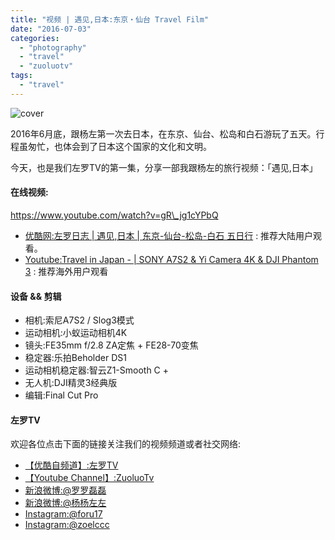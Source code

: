 ```yaml
---
title: "视频 | 遇见,日本:东京・仙台 Travel Film"
date: "2016-07-03"
categories: 
  - "photography"
  - "travel"
  - "zuoluotv"
tags: 
  - "travel"
---
```


![cover](https://static.is26.com/blog/2016/06/japan/blog-cover.jpg)

2016年6月底，跟杨左第一次去日本，在东京、仙台、松岛和白石游玩了五天。行程虽匆忙，也体会到了日本这个国家的文化和文明。

今天，也是我们左罗TV的第一集，分享一部我跟杨左的旅行视频：「遇见,日本」

#### 在线视频:

https://www.youtube.com/watch?v=gR\_jg1cYPbQ

- [优酷网:左罗日志 | 遇见,日本 | 东京-仙台-松岛-白石 五日行](http://v.youku.com/v_show/id_XMTYzMDI5OTU4OA==.html) : 推荐大陆用户观看。
- [Youtube:Travel in Japan - | SONY A7S2 & Yi Camera 4K & DJI Phantom 3](https://www.youtube.com/watch?v=gR_jg1cYPbQ) : 推荐海外用户观看

#### 设备 && 剪辑

- 相机:索尼A7S2 / Slog3模式
- 运动相机:小蚁运动相机4K
- 镜头:FE35mm f/2.8 ZA定焦 + FE28-70变焦
- 稳定器:乐拍Beholder DS1
- 运动相机稳定器:智云Z1-Smooth C +
- 无人机:DJI精灵3经典版
- 编辑:Final Cut Pro

#### 左罗TV

欢迎各位点击下面的链接关注我们的视频频道或者社交网络:

- [【优酷自频道】:左罗TV](http://i.youku.com/i/UMjQyNzQ2NTA4)
- [【Youtube Channel】:ZuoluoTv](https://www.youtube.com/channel/UCFCs9KNL6f2ZMKsoU7rjbkg)
- [新浪微博:@罗罗磊磊](http://weibo.com/foru17)
- [新浪微博:@杨杨左左](http://www.weibo.com/809033993?is_all=1)
- [Instagram:@foru17](https://www.instagram.com/foru17/)
- [Instagram:@zoelccc](https://www.instagram.com/zoelccc/)

